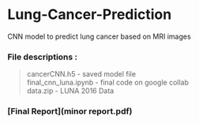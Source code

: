 # Lung-Cancer-Prediction
CNN model to predict lung cancer based on MRI images

### File descriptions : 
> cancerCNN.h5 - saved model file  
> final_cnn_luna.ipynb - final code on google collab  
> data.zip - LUNA 2016 Data  

### [Final Report](minor report.pdf) 
